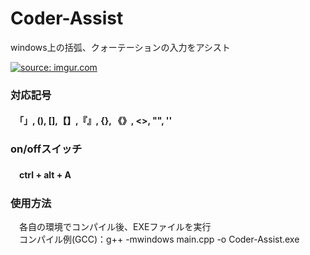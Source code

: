 <h1>Coder-Assist</h1>
<p>windows上の括弧、クォーテーションの入力をアシスト</p>

<a href="http://imgur.com/exG7S8C" width="300" height="200"><img src="http://i.imgur.com/exG7S8C.gif" title="source: imgur.com" /></a>
<h3>対応記号</h3>
<h4>　「」, (),  [],【】,『』, {}, 《》, <>, "", '' </h4>

<h3>on/offスイッチ</h3>
<h4>　ctrl + alt + A </h4>

<h3>使用方法</h3>
<p>　各自の環境でコンパイル後、EXEファイルを実行<br>
　コンパイル例(GCC)：g++ -mwindows main.cpp -o Coder-Assist.exe</p>
